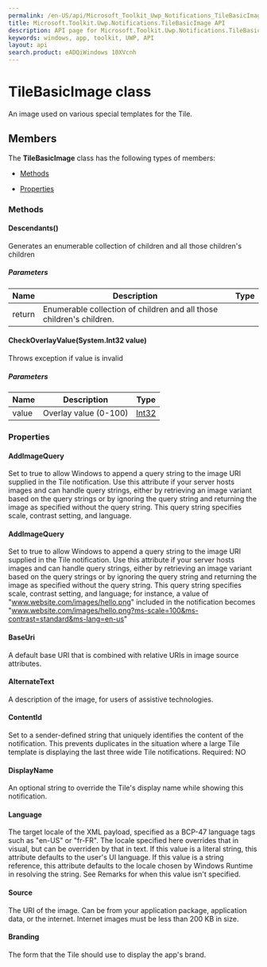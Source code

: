 ```yaml
---
permalink: /en-US/api/Microsoft_Toolkit_Uwp_Notifications_TileBasicImage.htm
title: Microsoft.Toolkit.Uwp.Notifications.TileBasicImage API 
description: API page for Microsoft.Toolkit.Uwp.Notifications.TileBasicImage
keywords: windows, app, toolkit, UWP, API
layout: api
search.product: eADQiWindows 10XVcnh
---
```



# TileBasicImage class

An image used on various special templates for the Tile.

## Members

The **TileBasicImage** class has the following types of members:

* [Methods](#Methods)

* [Properties](#Properties)

### Methods

#### Descendants()

Generates an enumerable collection of children and all those children's children

##### Parameters



| Name | Description | Type || --- | --- | --- || return |Enumerable collection of children and all those children's children. |




#### CheckOverlayValue(System.Int32 value)

Throws exception if value is invalid

##### Parameters



| Name | Description | Type || --- | --- | --- || value | Overlay value (0-100) | [Int32](https://msdn.microsoft.com/library/windows/apps/System.Int32) |




### Properties

#### AddImageQuery

Set to true to allow Windows to append a query string to the image URI supplied in the Tile notification. Use this attribute if your server hosts images and can handle query strings, either by retrieving an image variant based on the query strings or by ignoring the query string and returning the image as specified without the query string. This query string specifies scale, contrast setting, and language.





#### AddImageQuery

Set to true to allow Windows to append a query string to the image URI supplied in the Tile notification. Use this attribute if your server hosts images and can handle query strings, either by retrieving an image variant based on the query strings or by ignoring the query string and returning the image as specified without the query string. This query string specifies scale, contrast setting, and language; for instance, a value of  "www.website.com/images/hello.png"  included in the notification becomes  "www.website.com/images/hello.png?ms-scale=100&ms-contrast=standard&ms-lang=en-us"





#### BaseUri

A default base URI that is combined with relative URIs in image source attributes.





#### AlternateText

A description of the image, for users of assistive technologies.





#### ContentId

Set to a sender-defined string that uniquely identifies the content of the notification. This prevents duplicates in the situation where a large Tile template is displaying the last three wide Tile notifications.  Required: NO





#### DisplayName

An optional string to override the Tile's display name while showing this notification.





#### Language

The target locale of the XML payload, specified as a BCP-47 language tags such as "en-US" or "fr-FR". The locale specified here overrides that in visual, but can be overriden by that in text. If this value is a literal string, this attribute defaults to the user's UI language. If this value is a string reference, this attribute defaults to the locale chosen by Windows Runtime in resolving the string. See Remarks for when this value isn't specified.





#### Source

The URI of the image. Can be from your application package, application data, or the internet. Internet images must be less than 200 KB in size.





#### Branding

The form that the Tile should use to display the app's brand.




